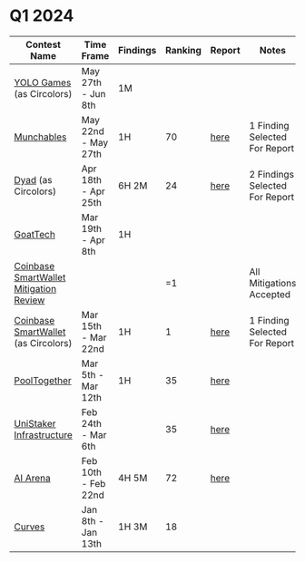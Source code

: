 # Q1 2024

| Contest Name                                                                                                               | Time Frame          | Findings | Ranking | Report                                                           | Notes                          |
| -------------------------------------------------------------------------------------------------------------------------- | ------------------- | -------- | ------- | ---------------------------------------------------------------- | ------------------------------ |
| [YOLO Games](https://cantina.xyz/competitions/a2c3cc6a-e384-495f-9751-5d7e657bc219) (as Circolors)                         | May 27th - Jun 8th  | 1M       |         |                                                                  |                                |
| [Munchables](https://code4rena.com/audits/2024-05-munchables#top)                                                          | May 22nd - May 27th | 1H       | 70      | [here](https://code4rena.com/reports/2024-05-munchables)         | 1 Finding Selected For Report  |
| [Dyad](https://code4rena.com/audits/2024-04-dyad#top) (as Circolors)                                                       | Apr 18th - Apr 25th | 6H 2M    | 24      | [here](https://code4rena.com/reports/2024-04-dyad)               | 2 Findings Selected For Report |
| [GoatTech](https://cantina.xyz/competitions/f214cf86-cc80-40c0-a70b-e9bb25d7ac80)                                          | Mar 19th - Apr 8th  | 1H       |
| [Coinbase SmartWallet Mitigation Review](https://code4rena.com/audits/2024-04-coinbase-smart-wallet-mitigation-review#top) |                     |          | =1      |                                                                  | All Mitigations Accepted       |
| [Coinbase SmartWallet](https://code4rena.com/audits/2024-03-smart-wallet) (as Circolors)                                   | Mar 15th - Mar 22nd | 1H       | 1       | [here](https://code4rena.com/reports/2024-03-coinbase)           | 1 Finding Selected For Report  |
| [PoolTogether](https://code4rena.com/audits/2024-03-pooltogether#top)                                                      | Mar 5th - Mar 12th  | 1H       | 35      | [here](https://code4rena.com/reports/2024-03-pooltogether)       |                                |
| [UniStaker Infrastructure](https://code4rena.com/audits/2024-02-unistaker-infrastructure#top)                              | Feb 24th - Mar 6th  |          | 35      | [here](https://code4rena.com/reports/2024-02-uniswap-foundation) |                                |
| [AI Arena](https://code4rena.com/audits/2024-02-ai-arena#top)                                                              | Feb 10th - Feb 22nd | 4H 5M    | 72      | [here](https://code4rena.com/reports/2024-02-ai-arena)           |                                |
| [Curves](https://code4rena.com/audits/2024-01-curves#top)                                                                  | Jan 8th - Jan 13th  | 1H 3M    | 18      |                                                                  |
